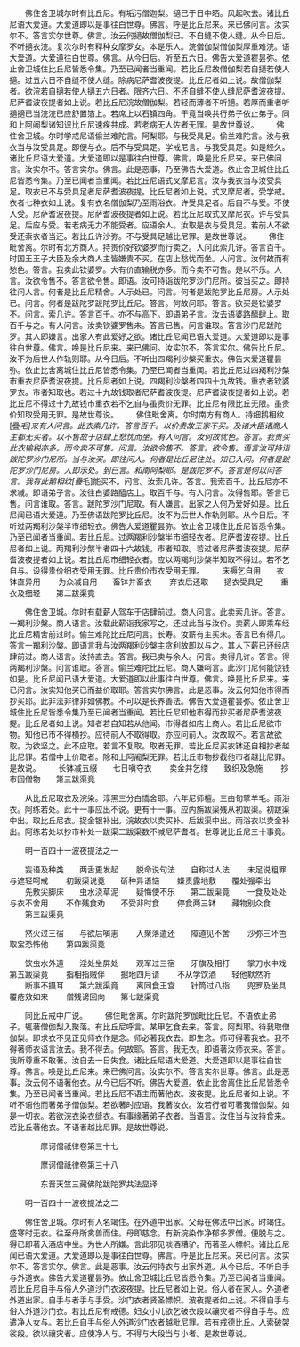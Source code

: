<!-- { "loadSidebar": true } -->
　　佛住舍卫城尔时有比丘尼。有垢污僧迦梨。擿已于日中晒。风起吹去。诸比丘尼语大爱道。大爱道即以是事往白世尊。佛言。呼是比丘尼来。来已佛问言。汝实尔不。答言实尔世尊。佛言。汝云何擿故僧伽梨已。不自缝不使人缝。从今日后。不听擿衣浣。复次尔时有释种女摩罗女。本是乐人。浣僧伽梨僧伽梨厚重难浣。语大爱道。大爱道往白世尊。佛言。从今日后。听至五六日。佛告大爱道瞿昙弥。依止舍卫城住比丘尼皆悉令集。乃至已闻者当重闻。若比丘尼故僧伽梨若自擿若使人擿。过五六日不自缝不使人缝。除病尼萨耆波夜提。比丘尼者如上说。故僧伽梨者。欲浣若自擿若使人擿五六日者。限齐六日。不还自缝不使人缝尼萨耆波夜提。尼萨耆波夜提者如上说。若比丘尼浣故僧伽梨。若轻而薄者不听擿。若厚而重者听擿擿已当浣浣已应舒置箔上。若席上以石镇四角。干竟当唤共行弟子依止弟子。同和上阿阇梨诸知识比丘尼速疾共成。若老病无人佐者无罪。是故世尊说。
　　佛住舍卫城。尔时学戒尼语偷兰难陀言。阿梨耶。与我受具足。偷兰难陀言。汝与我衣当与汝受具足。即便与衣。后不与受具足。学戒尼言。与我受具足。如是经久。诸比丘尼语大爱道。大爱道即以是事往白世尊。佛言。唤是比丘尼来。来已佛问言。汝实尔不。答言实尔。佛言。此是恶事。乃至佛告大爱道。依止舍卫城住比丘尼皆悉令集。乃至已闻者当重闻。若比丘尼语式叉摩尼言。汝与我衣当与汝受具足。取衣已不与受具足者尼萨耆波夜提。比丘尼者如上说。式叉摩尼者。受学戒。衣者七种衣如上说。复有衣名僧伽梨乃至雨浴衣。许受具足者。后自不与受。不使人受。尼萨耆波夜提。尼萨耆波夜提者如上说。若比丘尼取式叉摩尼衣。许与受具足。后应与受。若老病无力不能受者。应语余人。汝取是衣与受具足。若前人不欲受还索衣者当还。若比丘许沙弥。不与受具足越比尼罪。是故世尊说。
　　佛住毗舍离。尔时有北方商人。持贵价好钦婆罗而行卖之。人问此索几许。答言百千。时国王王子大臣及余大商人主皆嫌贵不买。在店上愁忧而坐。人问言。汝何故而有愁色。答言。我卖此钦婆罗。大有价直输税亦多。而今卖不可售。是以不乐。人言。汝欲令售不。答言欲令售。即语。汝可持诣跋陀罗沙门尼所。彼当买之。即持往问人言。何者是比丘尼精舍。人示处已。问言。何者是跋陀罗比丘尼房。人示处已。问言。何者是跋陀罗跋陀罗比丘尼。答言。何故问耶。答言。欲买是钦婆罗不。问言。索几许。答言百千。亦不与高下。即语弟子言。汝去语婆路醯肆上。取百千与之。有人问言。汝卖钦婆罗售未。答言已售。问言谁取。答言沙门尼跋陀罗。其人即嫌言。出家人有此爱好之欲。诸比丘尼闻已语大爱道。大爱道即以是事往白世尊。佛言。唤是比丘尼来。来已佛问。汝实尔不。答言实尔。佛告比丘尼。汝不为后世人作轨则耶。从今日后。不听出四羯利沙槃买重衣。佛告大爱道瞿昙弥。依止比舍离城住比丘尼皆悉令集。乃至已闻者当重闻。若比丘尼过四羯利沙槃市重衣尼萨耆波夜提。比丘尼者如上说。四羯利沙槃者四四十九故钱。重衣者钦婆罗衣。市者知取也。若过十九故钱取者尼萨耆波夜提。尼萨耆波夜提者如上说。若比丘尼不得过十九故钱市重衣若不乞自与虽贵价无罪。比丘尼有限比丘无限。虽贵价知取受用无罪。是故世尊说。
　　佛住毗舍离。尔时南方有商人。持细鹅相纹[疊*毛]来有人问言。此衣索几许。答言百千。以价贵故王家不买。及诸大臣诸商人主都无买者。以不售故于店肆上愁忧而坐。有人问言。汝何故忧色。答言。我贵买此衣输税亦多。而今卖不可售。问言。汝欲令售不。答言。欲令售。语言汝可持诣跋陀罗沙门尼所。当与汝买。即往问人。何者是比丘尼住处。知已入问。何者是跋陀罗沙门尼房。人即示处。到已言。和南阿梨耶。是跋陀罗不。答言是何以问答言。我有此鹅相纹[疊*毛]能买不。问言。汝索几许。答言。我索百千。比丘尼亦不求减。即语弟子言。汝往白婆路醯店上。取百千与。有人问言。汝得售耶。答言已售。问言谁取。答言。跋陀罗沙门尼取。有人嫌言。出家之人何乃爱好如是。比丘尼闻已语大爱道。乃至佛语跋陀罗比丘尼。汝不为后世人作轨则耶。从今日后。不听过两羯利沙槃半市细轻衣。佛告大爱道瞿昙弥。依止舍卫城住比丘尼皆悉令集。乃至已闻者当重闻。若比丘尼。过两羯利沙槃半市细轻衣者。尼萨耆波夜提。比丘尼者如上说。两羯利沙槃半者四十六故钱。市者知取。若过者尼萨耆波夜提。尼萨耆波夜提者如上说。若比丘尼市细轻衣者。应以两羯利沙槃半知取不得过。若不乞自与。设得贵价细衣受用无罪。比丘贵价市衣受用无罪。
　　床褥乞自用　　衣钵直异用
　　为众减自用　　畜钵并畜衣
　　弃衣后还取　　擿衣受具足
　　重衣及细轻　　第二跋渠竟

　　佛住舍卫城。尔时有载薪人驾车于店肆前过。商人问言。此卖索几许。答言。一羯利沙槃。商人语言。汝载此薪诣我家写之。还过此当与汝价。卖薪人即乘车经比丘尼精舍前过时。偷兰难陀比丘尼问言。长寿。汝薪有主买未。答言已有得几。答言一羯利沙槃。即语言我与汝两羯利沙槃主贪利故即以与之。其人下薪已还经店肆前过。商人语言。汝持直去。答言。我已卖与余人。问言。卖得几许。答言。得两羯利沙槃。问言谁取。答言。偷兰难陀比丘尼。商人嫌呵言。此沙门尼何能饶钱如是。比丘尼闻已语大爱道。大爱道即以此事往白世尊。佛言。唤是比丘尼来。来已问言。汝实知他买已而益价取耶。答言实尔佛言。此是恶事。汝云何知他市得而抄买耶。此非法非律非如佛教。不可以是长养善法。佛告大爱道瞿昙弥。依止舍卫城住比丘尼皆悉令集乃至已闻者当重闻。若比丘尼知他市得而抄买者尼萨耆波夜提。比丘尼者如上说。知者若自知若从他闻。市得者如店上商人。若比丘尼欲市物。知他已市不得横抄。应待前人不取得取。亦应问前人。汝故取不。若言故欲取。为欲坚之。此不应取。若言不复取。取者无罪。若比丘尼买衣钵还自相抄者越比尼罪。若僧中上价取者。除和上阿阇梨无罪。若比丘市物抄截他市者越比尼罪。是故说。
　　长钵减五缀　　七日嗔夺衣
　　卖金并乞缕　　致织及急施
　　抄市回僧物　　第三跋渠竟

　　从比丘尼取衣及浣染。淳黑三分白憍舍耶。六年尼师檀。三由旬擘羊毛。雨浴衣。阿练若处。此十一事应出不说。更有十一事。应内旃跋渠残从初跋渠。初跋渠中出。取比丘尼衣。捉金银补出。浣故衣以卖买补。后跋渠中出。雨浴衣以卖金补出。阿练若处以抄市补处一跋渠二跋渠数不减尼萨耆者。世尊说比丘尼三十事竟。

　　明一百四十一波夜提法之一

　　妄语及种类　　两舌更发起
　　脱命说句法　　自称过人法
　　未足说粗罪　　与遮轻呵戒
　　初跋渠说竟　　斫种异语恼
　　嫌责露地敷　　覆处强牵出
　　先敷尖脚床　　虫水浇草泥
　　疑悔使不乐　　第二跋渠竟
　　一食及处处　　与衣不舍用
　　不作残食劝　　不受非时食
　　停食两三钵　　藏物别众食
　　第三跋渠竟

　　然火过三宿　　与欲后嗔恚
　　入聚落遣还　　障道见不舍
　　沙弥三坏色　　取宝恐怖他
　　第四跋渠竟

　　饮虫水外道　　淫处坐屏处
　　观军过三宿　　牙旗及相打
　　掌刀水中戏　　第五跋渠竟
　　指相指贼伴　　掘地四月请
　　不从学饮酒　　轻他默然听
　　断事不摄耳　　第六跋渠竟
　　离同食王宫　　针筒过八指
　　兜罗及坐具　　覆疮效如来
　　僧残谤回向　　第七跋渠竟

　　同比丘戒中广说。
　　佛住毗舍离。尔时跋陀罗伽毗比丘尼。不语依止弟子。辄著僧伽梨入聚落。有比丘尼呼言。某甲乞食去来。答言。阿梨耶。待我取僧伽梨。即求衣不见正见师衣作是念。师必著我衣去。即生念。师可得著我衣。我不得著师衣语言汝去。我不得去。何故耶。答言。我无衣。即语著汝师衣来。答言。我所尊重不敢著。汝自去一日失食。诸比丘尼语大爱道。大爱道即以是事往白世尊。佛言。唤是比丘尼来。来已佛问言。汝实尔不。答言实尔世尊。佛言。此是恶事。汝云何不语著他衣。从今已后不听。佛告大爱道。依止比舍离住比丘尼皆悉令集。乃至已闻者当重闻。若比丘尼不语主而著他衣。波夜提。比丘尼者如上说。不听不语他而著弟子僧伽梨。若欲著时应语。我著汝衣。汝若行者可著我僧伽梨。如是一切衣。若欲浣衣染衣缝衣。有事缘著弟子衣者。当语言。汝住当与汝持食来。若比丘著他衣。不语者越比尼罪。是故世尊说。

　　　　摩诃僧祇律卷第三十七



　　　　摩诃僧祇律卷第三十八

　　　　东晋天竺三藏佛陀跋陀罗共法显译

　　明一百四十一波夜提法之二

　　佛住舍卫城。尔时有人名竭住。在外道中出家。父母在佛法中出家。时竭住。盛寒时无衣。往至母所禽兽而住。母即慈念。有新浣染作净郁多罗僧。便脱与之。得已即著入酒店中坐。为世人所嫌。言此邪见啖酒糟驴。而著圣人幖帜。诸比丘尼闻已语大爱道。大爱道即以是事往白世尊。佛言。呼是比丘尼来。来已问言。汝实尔不。答言实尔。佛言。此是恶事。汝云何持衣与出家外道。从今已后。不听自手与外道衣。佛告大爱道瞿昙弥。依止舍卫城比丘尼皆悉令集。乃至已闻者当重闻。若比丘尼自手与俗人外道沙门衣波夜提。比丘尼者如上说。俗人者在家人。外道者外道出家。自手与者手与手受。沙门衣者贤圣幖帜。波夜提者如上说。不得自手与俗人外道沙门衣。若比丘尼有戒德。妇女小儿欲乞破衣段以禳灾者不得自手与。应遣净人女与。若比丘自手与俗人外道沙门衣者越毗尼罪。若有戒德比丘。人索破袈裟段。欲以禳灾者。应使净人与。不得与大段当与小者。是故世尊说。
